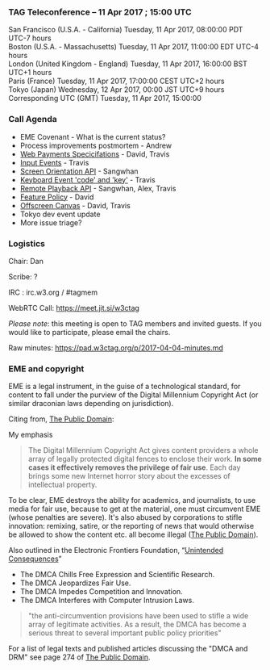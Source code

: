 ### TAG Teleconference – 11 Apr 2017 ; 15:00 UTC

San Francisco (U.S.A. - California)	Tuesday, 11 Apr 2017, 08:00:00	PDT	UTC-7 hours  
Boston (U.S.A. - Massachusetts)	Tuesday, 11 Apr 2017, 11:00:00	EDT	UTC-4 hours  
London (United Kingdom - England)	Tuesday, 11 Apr 2017, 16:00:00	BST	UTC+1 hours  
Paris (France)	Tuesday, 11 Apr 2017, 17:00:00	CEST	UTC+2 hours  
Tokyo (Japan)	Wednesday, 12 Apr 2017, 00:00	JST	UTC+9 hours  
Corresponding UTC (GMT)	Tuesday, 11 Apr 2017, 15:00:00	 

### Call Agenda

* EME Covenant - What is the current status?
* Process improvements postmortem - Andrew
* [Web Payments Specicifations](https://github.com/w3ctag/spec-reviews/issues/152) - David, Travis
* [Input Events](https://github.com/w3ctag/spec-reviews/issues/160) - Travis
* [Screen Orientation API](https://github.com/w3ctag/spec-reviews/issues/157) - Sangwhan
* [Keyboard Event 'code' and 'key'](https://github.com/w3ctag/spec-reviews/issues/155) - Travis
* [Remote Playback API](https://github.com/w3ctag/spec-reviews/issues/145) - Sangwhan, Alex, Travis
* [Feature Policy](https://github.com/w3ctag/spec-reviews/issues/159) - David
* [Offscreen Canvas](https://github.com/w3ctag/spec-reviews/issues/141) - David, Travis
* Tokyo dev event update
* More issue triage?

### Logistics

Chair: Dan

Scribe: ?

IRC : irc.w3.org / #tagmem

WebRTC Call: https://meet.jit.si/w3ctag

*Please note*: this meeting is open to TAG members and invited guests. If you would like to participate, please email the chairs.

Raw minutes: https://pad.w3ctag.org/p/2017-04-04-minutes.md

### EME and copyright
EME is a legal instrument, in the guise of a technological standard, for content to fall under the purview of the Digital Millennium Copyright Act (or similar draconian laws depending on jurisdiction).

Citing from, [The Public Domain](http://www.thepublicdomain.org/download/):

My emphasis

> The Digital Millennium Copyright Act gives content providers a whole array of legally protected digital fences to enclose
their work. **In some cases it effectively removes the privilege of fair use**.
Each day brings some new Internet horror story about the excesses of intellectual
property.

To be clear, EME destroys the ability for academics, and journalists, to use media for fair use, because to get at the material, one must circumvent EME (whose penalties are severe). It's also abused by corporations to stifle innovation: remixing, satire, or the reporting of news that would otherwise be allowed to show the content etc. all become illegal ([The Public Domain](http://www.thepublicdomain.org/download/)).

Also outlined in the Electronic Frontiers Foundation, “[Unintended Consequences](https://www.eff.org/files/2014/09/16/unintendedconsequences2014.pdf)”

* The DMCA Chills Free Expression and Scientific Research.
* The DMCA Jeopardizes Fair Use.
* The DMCA Impedes Competition and Innovation.
* The DMCA Interferes with Computer Intrusion Laws.

> "the anti-circumvention provisions have been used to stifle a wide array of legitimate activities. As a result, the DMCA has become a serious threat to several important public policy priorities"

For a list of legal texts and published articles discussing the "DMCA and DRM" see page 274 of [The Public Domain](http://www.thepublicdomain.org/download/). 
